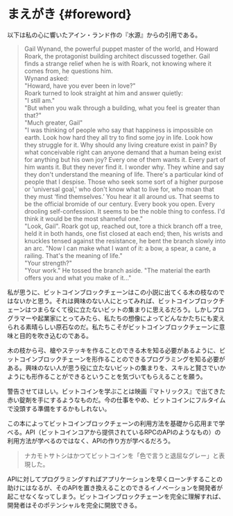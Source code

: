 # まえがき {#foreword}

以下は私の心に響いたアイン・ランド作の『水源』からの引用である。

> Gail Wynand, the powerful puppet master of the world, and Howard Roark, the protagonist building architect discussed together. Gail finds a strange relief when he is with Roark, not knowing where it comes from, he questions him.  
> Wynand asked:  
> "Howard, have you ever been in love?"  
> Roark turned to look straight at him and answer quietly:  
> "I still am."  
> "But when you walk through a building, what you feel is greater than that?"  
> "Much greater, Gail"  
> "I was thinking of people who say that happiness is impossible on earth. Look how hard they all try to find some joy in life. Look how they struggle for it. Why should any living creature exist in pain? By what conceivable right can anyone demand that a human being exist for anything but his own joy? Every one of them wants it. Every part of him wants it. But they never find it. I wonder why. They whine and say they don't understand the meaning of life. There's a particular kind of people that I despise. Those who seek some sort of a higher purpose or 'universal goal,' who don't know what to live for, who moan that they must ‘find themselves.’ You hear it all around us. That seems to be the official bromide of our century. Every book you open. Every drooling self-confession. It seems to be the noble thing to confess. I'd think it would be the most shameful one."  
> "Look, Gail". Roark got up, reached out, tore a thick branch off a tree, held it in both hands, one fist closed at each end; then, his wrists and knuckles tensed against the resistance, he bent the branch slowly into an arc. "Now I can make what I want of it: a bow, a spear, a cane, a railing. That's the meaning of life."  
> "Your strength?"  
> "Your work." He tossed the branch aside. "The material the earth offers you and what you make of it..."

私が思うに、ビットコインブロックチェーンはこの小説に出てくる木の枝なのではないかと思う。それは興味のない人にとってみれば、ビットコインブロックチェーンはつまらなくて役に立たないビットの集まりに思えるだろう。しかしプログラマーや起業家にとってみたら、私たちの想像によってどんなかたちにも変えられる素晴らしい原石なのだ。私たちこそがビットコインブロックチェーンに意味と目的を吹き込むのである。

木の枝から弓、槍やステッキを作ることのできる木を知る必要があるように、ビットコインブロックチェーンを形作ることのできるプログラミングを知る必要がある。興味のない人が思う役に立たないビットの集まりを、スキルと賢さでいかようにも形作ることができるということを気づいてもらえることを願う。

警告させてほしい。ビットコインを学ぶことは映画『マトリックス』で出てきた赤い錠剤を手にするようなものだ。今の仕事をやめ、ビットコインにフルタイムで没頭する準備をするかもしれない。

この本によってビットコインブロックチェーンの利用方法を基礎から応用まで学べる。API（ビットコインコアから提供されているRPCのAPIのようなもの）の利用方法が学べるのではなく、APIの作り方が学べるだろう。

> ナカモトサトシはかつてビットコインを「色で言うと退屈なグレー」と表現した。

APIに対してプログラミングすればアプリケーションを早くローンチすることの助けにはなるが、そのAPIを置き換えることのできるイノベーションを開発者が起こせなくなってしまう。ビットコインブロックチェーンを完全に理解すれば、開発者はそのポテンシャルを完全に開放できる。

